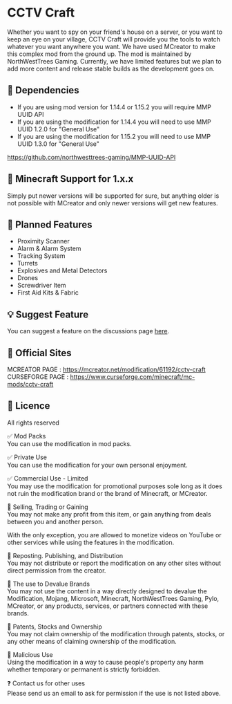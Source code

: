 # CCTV Craft
Whether you want to spy on your friend's house on a server, or you want to keep an eye on your village, CCTV Craft will provide you the tools to watch whatever you want anywhere you want. We have used MCreator to make this complex mod from the ground up. The mod is maintained by NorthWestTrees Gaming. Currently, we have limited features but we plan to add more content and release stable builds as the development goes on.

## 🧩 Dependencies
- If you are using mod version for 1.14.4 or 1.15.2 you will require MMP UUID API  
- If you are using the modification for 1.14.4 you will need to use MMP UUID 1.2.0 for "General Use"  
- If you are using the modification for 1.15.2 you will need to use MMP UUID 1.3.0 for "General Use"  

https://github.com/northwesttrees-gaming/MMP-UUID-API

## 🔨 Minecraft Support for 1.x.x
Simply put newer versions will be supported for sure, but anything older is not possible with MCreator and only newer versions will get new features.

## 📌 Planned Features
- Proximity Scanner
- Alarm & Alarm System
- Tracking System
- Turrets
- Explosives and Metal Detectors
- Drones
- Screwdriver Item
- First Aid Kits & Fabric

## 💡 Suggest Feature
You can suggest a feature on the discussions page [here](https://github.com/northwesttrees-gaming/CCTV-Craft/discussions/categories/feature-request).

## 🔗 Official Sites
MCREATOR PAGE : https://mcreator.net/modification/61192/cctv-craft  
CURSEFORGE PAGE : https://www.curseforge.com/minecraft/mc-mods/cctv-craft

## 📃 Licence
All rights reserved  
  
✅ Mod Packs  
You can use the modification in mod packs.  
  
✅ Private Use  
You can use the modification for your own personal enjoyment.  
  
✅ Commercial Use - Limited  
You may use the modification for promotional purposes sole long as it does not ruin the modification brand or the brand of Minecraft, or MCreator.  
  
🚫 Selling, Trading or Gaining  
You may not make any profit from this item, or gain anything from deals between you and another person.  
  
With the only exception, you are allowed to monetize videos on YouTube or other services while using the features in the modification.  
  
🚫 Reposting. Publishing, and Distribution  
You may not distribute or report the modification on any other sites without direct permission from the creator.  
  
🚫 The use to Devalue Brands  
You may not use the content in a way directly designed to devalue the Modification, Mojang, Microsoft, Minecraft, NorthWestTrees Gaming, Pylo, MCreator, or any products, services, or partners connected with these brands.  
  
🚫 Patents, Stocks and Ownership  
You may not claim ownership of the modification through patents, stocks, or any other means of claiming ownership of the modification.  
  
🚫 Malicious Use  
Using the modification in a way to cause people's property any harm whether temporary or permanent is strictly forbidden.  
  
❓ Contact us for other uses  
Please send us an email to ask for permission if the use is not listed above.  
